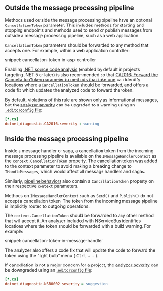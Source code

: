 ## Outside the message processing pipeline

Methods used outside the message processing pipeline have an optional `CancellationToken` parameter. This includes methods for starting and stopping endpoints and methods used to send or publish messages from outside a message processing pipeline, such as a web application.

`CancellationToken` parameters should be forwarded to any method that accepts one. For example, within a web application controller:

snippet: cancellation-token-in-asp-controller

Enabling [.NET source code analysis](https://docs.microsoft.com/en-us/dotnet/fundamentals/code-analysis/overview) (enabled by default in projects targeting .NET 5 or later) is also recommended so that [CA2016: Forward the CancellationToken parameter to methods that take one](https://docs.microsoft.com/en-us/dotnet/fundamentals/code-analysis/quality-rules/ca2016) can identify locations where a `CancellationToken` should be forwarded, and offers a code fix which updates the analyzed code to forward the token.

By default, violations of this rule are shown only as informational messages, but the [analyzer severity](https://docs.microsoft.com/en-us/visualstudio/code-quality/use-roslyn-analyzers#configure-severity-levels) can be upgraded to a warning using an [`.editorconfig` file](https://editorconfig.org/):

```ini
[*.cs]
dotnet_diagnostic.CA2016.severity = warning
```

## Inside the message processing pipeline

Inside a message handler or saga, a cancellation token from the incoming message processing pipeline is available on the `IMessageHandlerContext` as the `context.CancellationToken` property. The cancellation token was added to the context parameter to avoid making a breaking change to `IHandleMessages`, which would affect all message handlers and sagas.

Similarly, [pipeline behaviors](/nservicebus/pipeline/manipulate-with-behaviors.md) also contain a `CancellationToken` property on their respective `context` parameters.

Methods on `IMessageHandlerContext` such as `Send()` and `Publish()` do not accept a cancellation token. The token from the incoming message pipeline is implicitly routed to outgoing operations.

The `context.CancellationToken` should be forwarded to any other method that will accept it. An analyzer included with NServiceBus identifies locations where the token should be forwarded with a build warning. For example:

snippet: cancellation-token-in-message-handler

The analyzer also offers a code fix that will update the code to forward the token using the "light bulb" menu ( <kbd>Ctrl</kbd> + <kbd>.</kbd> ).

If cancellation is not a major concern for a project, the [analyzer severity](https://docs.microsoft.com/en-us/visualstudio/code-quality/use-roslyn-analyzers#configure-severity-levels) can be downgraded using an [.`editorconfig` file](https://editorconfig.org/):

```ini
[*.cs]
dotnet_diagnostic.NSB0002.severity = suggestion
```
